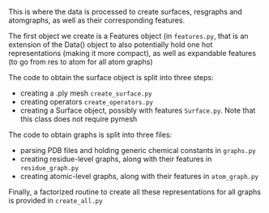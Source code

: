 This is where the data is processed to create surfaces, resgraphs and atomgraphs, as well as their corresponding features.

The first object we create is a Features object (in `features.py`, that is an extension of the Data() object to also potentially
hold one hot representations (making it more compact), as well as expandable features (to go from res to atom for all
atom graphs)

The code to obtain the surface object is split into three steps: 
- creating a .ply mesh `create_surface.py`
- creating operators `create_operators.py`
- creating a Surface object, possibly with features `Surface.py`. Note that this class does not require pymesh

The code to obtain graphs is split into three files: 
- parsing PDB files and holding generic chemical constants in `graphs.py`
- creating residue-level graphs, along with their features in `residue_graph.py`
- creating atomic-level graphs, along with their features in `atom_graph.py`

Finally, a factorized routine to create all these representations for all graphs is provided in `create_all.py`

